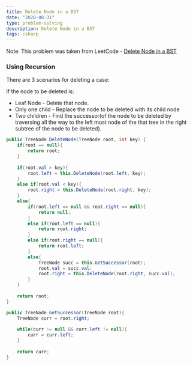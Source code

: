 ```yaml
---
title: Delete Node in a BST
date: "2020-08-31"
type: problem-solving
description: Delete Node in a BST
tags: csharp
---
```


Note: This problem was taken from LeetCode - [Delete Node in a BST](https://leetcode.com/problems/delete-node-in-a-bst/)

### Using Recursion

There are 3 scenarios for deleting a case:

If the node to be deleted is:

- Leaf Node - Delete that node.
- Only one child - Replace the node to be deleted with its child node
- Two children - Find the successor(of the node to be deleted by traversing all the way to the left most node of the that tree in the right subtree of the node to be deleted).

```csharp
public TreeNode DeleteNode(TreeNode root, int key) {
	if(root == null){
		return root;
	}
	
	if(root.val > key){
		root.left = this.DeleteNode(root.left, key);
	}
	else if(root.val < key){
		root.right = this.DeleteNode(root.right, key);
	}
	else{
		if(root.left == null && root.right == null){
			return null;
		}
		else if(root.left == null){
			return root.right;
		}
		else if(root.right == null){
			return root.left;
		}
		else{
			TreeNode succ = this.GetSuccessor(root);
			root.val = succ.val;
			root.right = this.DeleteNode(root.right, succ.val);
		}
	}
	
	return root;
}

public TreeNode GetSuccessor(TreeNode root){
	TreeNode curr = root.right;
	
	while(curr != null && curr.left != null){
		curr = curr.left;
	}
	
	return curr;
}
```
